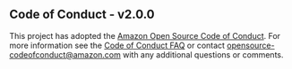 ## Code of Conduct - v2.0.0

This project has adopted
the [Amazon Open Source Code of Conduct](https://aws.github.io/code-of-conduct).
For more information see
the [Code of Conduct FAQ](https://aws.github.io/code-of-conduct-faq) or contact
opensource-codeofconduct@amazon.com with any additional questions or comments.
